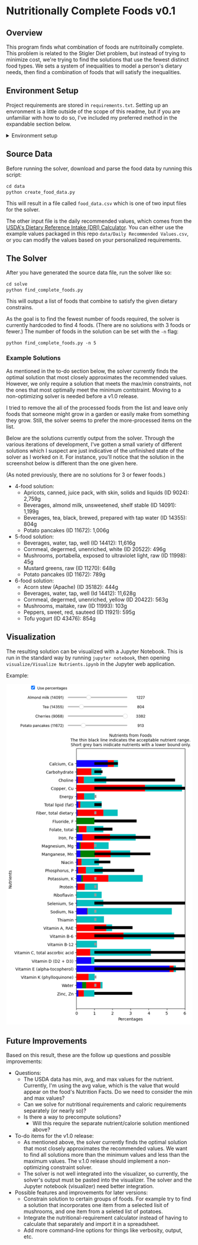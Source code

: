 # Nutritionally Complete Foods v0.1

## Overview

This program finds what combination of foods are nutritoinally complete. This problem is related to the Stigler Diet problem, but instead of trying to minimize cost, we're trying to find the solutions that use the fewest distinct food types. We sets a system of inequalities to model a person's dietary needs, then find a combination of foods that will satisfy the inequalities.

## Environment Setup

Project requirements are stored in `requirements.txt`. Setting up an envronment is a little outside of the scope of this readme, but if you are unfamiliar with how to do so, I've included my preferred method in the expandable section below.

<details>
  <summary>Environment setup</summary>

```
# Install pyenv
curl https://pyenv.run | bash

# Create a virtual environment with the latest Python 3
pyenv virtualenv 3 nutritionally-complete-foods

# Activate that virtual environment
pyenv activate nutritionally-complete-foods

# Install the requirements to that environment
pip install -r requirements.txt

# ...

# Deactivate the environment when you're done
source deactive
```

</details>


## Source Data

Before running the solver, download and parse the food data by running this script:

```
cd data
python create_food_data.py
```

This will result in a file called `food_data.csv` which is one of two input files for the solver.

The other input file is the daily recommended values, which comes from the [USDA's Dietary Reference Intake (DRI) Calculator](https://www.nal.usda.gov/human-nutrition-and-food-safety/dri-calculator). You can either use the example values packaged in this repo `data/Daily Recommended Values.csv`, or you can modify the values based on your personalized requirements.



## The Solver

After you have generated the source data file, run the solver like so:

```
cd solve
python find_complete_foods.py
```

This will output a list of foods that combine to satisfy the given dietary constrains. 

As the goal is to find the fewest number of foods required, the solver is currently hardcoded to find 4 foods. (There are no solutions with 3 foods or fewer.) The number of foods in the solution can be set with the `-n` flag:

```
python find_complete_foods.py -n 5
```



### Example Solutions

As mentioned in the to-do section below, the solver currently finds the optimal solution that most closely approximates the recommended values. However, we only require a solution that meets the max/min constraints, not the ones that most optimally meet the minimum contstraint. Moving to a non-optimizing solver is needed before a v1.0 release.

I tried to remove the all of the processed foods from the list and leave only foods that someone might grow in a garden or easily make from something they grow. Still, the solver seems to prefer the more-processed items on the list.

Below are the solutions currently output from the solver. Through the various iterations of development, I've gotten a small variety of different solutions which I suspect are just indicative of the unfinished state of the solver as I worked on it. For instance, you'll notice that the solution in the screenshot below is different than the one given here.

(As noted previously, there are no solutions for 3 or fewer foods.)

* 4-food solution:
  * Apricots, canned, juice pack, with skin, solids and liquids (ID 9024): 2,759g
  * Beverages, almond milk, unsweetened, shelf stable (ID 14091): 1,199g
  * Beverages, tea, black, brewed, prepared with tap water (ID 14355): 804g
  * Potato pancakes (ID 11672): 1,006g
* 5-food solution:
  * Beverages, water, tap, well (ID 14412): 11,616g
  * Cornmeal, degermed, unenriched, white (ID 20522): 496g
  * Mushrooms, portabella, exposed to ultraviolet light, raw (ID 11998): 45g
  * Mustard greens, raw (ID 11270): 648g
  * Potato pancakes (ID 11672): 789g
* 6-food solution:
  * Acorn stew (Apache) (ID 35182): 444g
  * Beverages, water, tap, well (Id 14412): 11,628g
  * Cornmeal, degermed, unenriched, yellow (ID 20422): 563g
  * Mushrooms, maitake, raw (ID 11993): 103g                             
  * Peppers, sweet, red, sauteed (ID 11921): 595g
  * Tofu yogurt (ID 43476): 854g



## Visualization

The resulting solution can be visualized with a Jupyter Notebook.  This is run in the standard way by running `jupyter notebook`, then opening `visualize/Visualize Nutrients.ipynb` in the Jupyter web application. 

Example:

![Screenshot of the Jupyter Notebook](screenshot.png)



## Future Improvements

Based on this result, these are the follow up questions and possible improvements:

- Questions:
  - The USDA data has min, avg, and max values for the nutrient. Currently, I'm using the avg value, which is the value that would appear on the food's Nutrition Facts. Do we need to consider the min and max values?
  - Can we solve for nutritional requirements and caloric requirements separately (or nearly so)?
  - Is there a way to precompute solutions?
    - Will this require the separate nutrient/calorie solution mentioned above?
- To-do items for the v1.0 release:
  - As mentioned above, the solver currently finds the optimal solution that most closely approximates the recommended values. We want to find all solutions more than the minimum values and less than the maximum values. The v.1.0 release should implement a non-optimizing constraint solver.
  - The solver is not well integrated into the visualizer, so currently, the solver's output must be pasted into the visualizer. The solver and the Jupyter notebook (visualizer) need better integration.
- Possible features and improvements for later versions:
  - Constrain solution to certain groups of foods. For example try to find a solution that incorporates one item from a selected lisit of mushrooms, and one item from a seleted list of potatoes.
  - Integrate the nutritional-requirement calculator instead of having to calculate that separately and import it in a spreadsheet.
  - Add more command-line options for things like verbosity, output, etc.